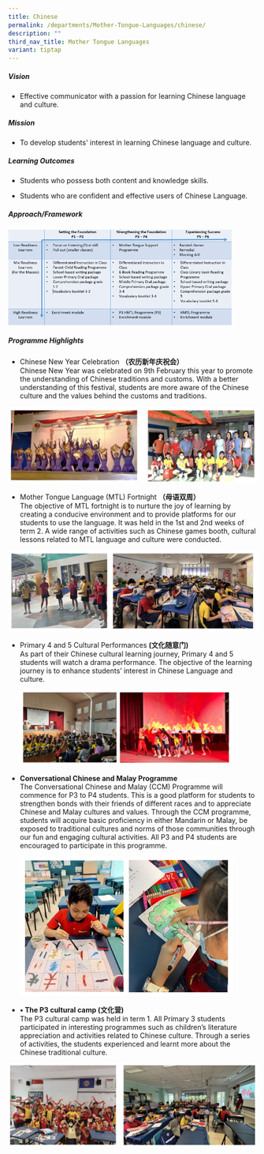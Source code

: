 ```yaml
---
title: Chinese
permalink: /departments/Mother-Tongue-Languages/chinese/
description: ""
third_nav_title: Mother Tongue Languages
variant: tiptap
---
```

<h5>Vision</h5>
<ul data-tight="true" class="tight">
<li>
<p>Effective communicator with a passion for learning Chinese language and
culture.&nbsp;</p>
</li>
</ul>
<h5>Mission</h5>
<ul data-tight="true" class="tight">
<li>
<p>To develop students' interest in learning Chinese language and culture.&nbsp;</p>
</li>
</ul>
<h5>Learning Outcomes</h5>
<ul>
<li>
<p>Students who possess both content and knowledge skills.</p>
</li>
<li>
<p>Students who are confident and effective users of Chinese Language.</p>
</li>
</ul>
<h5>Approach/Framework</h5>
<div class="isomer-image-wrapper">
<img style="width:90%" height="auto" width="100%" src="/images/chi1.png">
</div>
<h5>Programme Highlights</h5>
<ul data-tight="true" class="tight">
<li>
<p>Chinese New Year Celebration <strong>（农历新年庆祝会）</strong> 
<br>Chinese New Year was celebrated on 9th February this year to promote the
understanding of Chinese traditions and customs. With a better understanding
of this festival, students are more aware of the Chinese culture and the
values behind the customs and traditions.</p>
</li>
</ul>
<div class="isomer-image-wrapper">
<img style="width: 100%;" height="auto" width="100%" alt="" src="/images/CL1_2024.png">
</div>
<ul>
<li>
<p>Mother Tongue Language (MTL) Fortnight <strong>（母语双周）</strong> 
<br>The objective of MTL fortnight is to nurture the joy of learning by creating
a conducive environment and to provide platforms for our students to use
the language. It was held in the 1st and 2nd weeks of term 2. A wide range
of activities such as Chinese games booth, cultural lessons related to
MTL language and culture were conducted.</p>
</li>
</ul>
<div class="isomer-image-wrapper">
<img style="width: 100%" height="auto" width="100%" alt="" src="/images/CL2_2024.png">
</div>
<ul>
<li>
<p>Primary 4 and 5 Cultural Performances <strong>(文化随意门)</strong> 
<br>As part of their Chinese cultural learning journey, Primary 4 and 5 students
will watch a drama performance. The objective of the learning journey is
to enhance students’ interest in Chinese Language and culture.</p>
<div class="isomer-image-wrapper">
<img style="width:90%" height="auto" width="100%" src="/images/cultural%20performance%202023.PNG">
</div>
</li>
<li>
<p><strong>Conversational Chinese and Malay Programme</strong> 
<br>The Conversational Chinese and Malay (CCM) Programme will commence for
P3 to P4 students. This is a good platform for students to strengthen bonds
with their friends of different races and to appreciate Chinese and Malay
cultures and values. Through the CCM programme, students will acquire basic
proficiency in either Mandarin or Malay, be exposed to traditional cultures
and norms of those communities through our fun and engaging cultural activities.
All P3 and P4 students are encouraged to participate in this programme.</p>
<div class="isomer-image-wrapper">
<img style="width:90%" height="auto" width="100%" src="/images/conversational%20chinese_malay%20programme%202023.PNG">
</div>
</li>
<li>
<p><strong>• The P3 cultural camp (文化营)</strong> 
<br>The P3 cultural camp was held in term 1. All Primary 3 students participated
in interesting programmes such as children’s literature appreciation and
activities related to Chinese culture. Through a series of activities,
the students experienced and learnt more about the Chinese traditional
culture.</p>
</li>
</ul>
<div class="isomer-image-wrapper">
<img style="width: 100%" height="auto" width="100%" alt="" src="/images/CL3_2024.png">
</div>
<p></p>